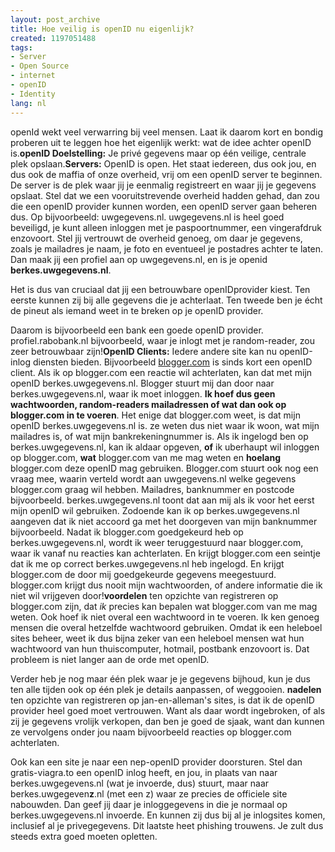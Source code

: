 ```yaml
---
layout: post_archive
title: Hoe veilig is openID nu eigenlijk?
created: 1197051488
tags:
- Server
- Open Source
- internet
- openID
- Identity
lang: nl
---
```

openId wekt veel verwarring bij veel mensen. Laat ik daarom kort en bondig proberen uit te leggen hoe het eigenlijk werkt: wat de idee achter openID is.**openID Doelstelling:** Je privé gegevens maar op één veilige, centrale plek opslaan.**Servers:** OpenID is open. Het staat iedereen, dus ook jou, en dus ook de maffia of onze overheid, vrij om een openID server te beginnen. De server is de plek waar jij je eenmalig registreert en waar jij je gegevens opslaat. Stel dat we een vooruitstrevende overheid hadden gehad, dan zou die een openID provider kunnen worden, een openID server gaan beheren dus. Op bijvoorbeeld: uwgegevens.nl. uwgegevens.nl is heel goed beveiligd, je kunt alleen inloggen met je paspoortnummer, een vingerafdruk enzovoort. Stel jij vertrouwt de overheid genoeg, om daar je gegevens, zoals je mailadres je naam, je foto en eventueel je postadres achter te laten. Dan maak jij een profiel aan op uwgegevens.nl, en is je openid **berkes.uwgegevens.nl**.

Het is dus van cruciaal dat jij een betrouwbare openIDprovider kiest. Ten eerste kunnen zij bij alle gegevens die je achterlaat. Ten tweede ben je écht de pineut als iemand weet in te breken op je openID provider.

Daarom is bijvoorbeeld een bank een goede openID provider. profiel.rabobank.nl bijvoorbeeld, waar je inlogt met je random-reader, zou zeer betrouwbaar zijn!**OpenID Clients:** Iedere andere site kan nu openID-inlog diensten bieden. Bijvoorbeeld [blogger.com](http://blogger.com) is sinds kort een openID client. Als ik op blogger.com een reactie wil achterlaten, kan dat met mijn openID berkes.uwgegevens.nl. Blogger stuurt mij dan door naar berkes.uwgegevens.nl, waar ik moet inloggen. **Ik hoef dus geen wachtwoorden, random-readers mailadressen of wat dan ook op blogger.com in te voeren**. Het enige dat blogger.com weet, is dat mijn openID  berkes.uwgegevens.nl is. ze weten dus niet waar ik woon, wat mijn mailadres is, of wat mijn bankrekeningnummer is. Als ik ingelogd ben op berkes.uwgegevens.nl, kan ik aldaar opgeven, **of** ik uberhaupt wil inloggen op blogger.com, **wat** blogger.com van me mag weten en **hoelang** blogger.com deze openID mag gebruiken. Blogger.com stuurt ook nog een vraag mee, waarin verteld wordt aan uwgegevens.nl welke gegevens blogger.com graag wil hebben. Mailadres, banknummer en postcode bijvoorbeeld. berkes.uwgegevens.nl toont dat aan mij als ik voor het eerst mijn openID wil gebruiken. Zodoende kan ik op berkes.uwgegevens.nl aangeven dat ik niet accoord ga met het doorgeven van mijn banknummer bijvoorbeeld. Nadat ik blogger.com goedgekeurd heb op berkes.uwgegevens.nl, wordt ik weer teruggestuurd naar blogger.com, waar ik vanaf nu reacties kan achterlaten. En krijgt blogger.com een seintje dat ik me op correct berkes.uwgegevens.nl heb ingelogd. En krijgt blogger.com de door mij goedgekeurde gegevens meegestuurd. blogger.com krijgt dus nooit mijn wachtwoorden, of andere informatie die ik niet wil vrijgeven door!**voordelen** ten opzichte van registreren op blogger.com zijn, dat _ik_ precies kan bepalen wat blogger.com van me mag weten. Ook hoef ik niet overal een wachtwoord in te voeren. Ik ken genoeg mensen die overal hetzelfde wachtwoord gebruiken. Omdat ik een heleboel sites beheer, weet ik dus bijna zeker van een heleboel mensen wat hun wachtwoord van hun thuiscomputer, hotmail, postbank enzovoort is. Dat probleem is niet langer aan de orde met openID.

Verder heb je nog maar één plek waar je je gegevens bijhoud, kun je dus ten alle tijden ook op één plek je details aanpassen, of weggooien. **nadelen** ten opzichte van registreren op jan-en-alleman's sites, is dat ik de openID provider heel goed moet vertrouwen. Want als daar wordt ingebroken, of als zij je gegevens vrolijk verkopen, dan ben je goed de sjaak, want dan kunnen ze vervolgens onder jou naam bijvoorbeeld reacties op blogger.com achterlaten.

Ook kan een site je naar een nep-openID provider doorsturen. Stel dan gratis-viagra.to een openID inlog heeft, en jou, in plaats van naar berkes.uwgegevens.nl (wat je invoerde, dus) stuurt, maar naar berkes.uwgegeven**z**.nl (met een z) waar ze precies de officiele site nabouwden. Dan geef jij daar je inloggegevens in die je normaal op berkes.uwgegevens.nl invoerde. En kunnen zij dus bij al je inlogsites komen, inclusief al je privegegevens. Dit laatste heet phishing trouwens. Je zult dus steeds extra goed moeten opletten.
